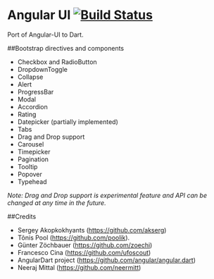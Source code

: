 ﻿Angular UI [![Build Status](https://drone.io/github.com/akserg/angular.dart.ui/status.png)](https://drone.io/github.com/akserg/angular.dart.ui/latest)
===============

Port of Angular-UI to Dart.

##Bootstrap directives and components

- Checkbox and RadioButton
- DropdownToggle
- Collapse
- Alert
- ProgressBar
- Modal
- Accordion
- Rating
- Datepicker (partially implemented)
- Tabs
- Drag and Drop support
- Carousel
- Timepicker
- Pagination
- Tooltip
- Popover
- Typehead

*Note: Drag and Drop support is experimental feature and API can be changed at any time in the future.*

##Credits
- Sergey Akopkokhyants (https://github.com/akserg)
- Tõnis Pool (https://github.com/poolik).
- Günter Zöchbauer (https://github.com/zoechi)
- Francesco Cina (https://github.com/ufoscout)
- AngularDart project (https://github.com/angular/angular.dart)
- Neeraj Mittal (https://github.com/neermitt)